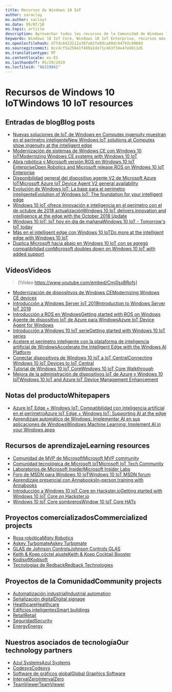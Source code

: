 ```yaml
---
title: Recursos de Windows 10 IoT
author: saraclay
ms.author: saclayt
ms.date: 09/07/18
ms.topic: article
description: Aprovechar todos los recursos de la Comunidad de Windows 10 IoT.
keywords: Windows 10 IoT Core, Windows 10 IoT Enterprise, recursos más valiosos personas, vídeos, blogs
ms.openlocfilehash: d7fdc6423212a387a62fe0dca89dc94792c9909d
ms.sourcegitcommit: bcc4cf5a25841f499a1de71c463f34e47e9811d5
ms.translationtype: MT
ms.contentlocale: es-ES
ms.lasthandoff: 05/29/2019
ms.locfileid: "66319841"
---
```

# <a name="windows-10-iot-resources"></a><span data-ttu-id="e51fa-104">Recursos de Windows 10 IoT</span><span class="sxs-lookup"><span data-stu-id="e51fa-104">Windows 10 IoT resources</span></span>

## <a name="blog-posts"></a><span data-ttu-id="e51fa-105">Entradas de blog</span><span class="sxs-lookup"><span data-stu-id="e51fa-105">Blog posts</span></span>

* [<span data-ttu-id="e51fa-106">Nuevas soluciones de IoT de Windows en Computex ingenuity muestran en el perímetro inteligente</span><span class="sxs-lookup"><span data-stu-id="e51fa-106">New Windows IoT solutions at Computex show ingenuity at the intelligent edge</span></span>](https://blogs.windows.com/windowsexperience/2019/05/28/new-windows-iot-solutions-at-computex-show-ingenuity-at-the-intelligent-edge/#U3yYXu1rq054ljuk.97)
* [<span data-ttu-id="e51fa-107">Modernización de sistemas de Windows CE con Windows 10 IoT</span><span class="sxs-lookup"><span data-stu-id="e51fa-107">Modernizing Windows CE systems with Windows 10 IoT</span></span>](https://blogs.windows.com/buildingapps/2019/05/07/modernizing-windows-ce-systems-with-windows-10-iot/#oHzjguRIlWV0ryo6.97)
* [<span data-ttu-id="e51fa-108">Abra robótica y Microsoft versión ROS en Windows 10 IoT Enterprise</span><span class="sxs-lookup"><span data-stu-id="e51fa-108">Open Robotics and Microsoft release ROS on Windows 10 IoT Enterprise</span></span>](https://blogs.windows.com/buildingapps/2019/05/07/open-robotics-and-microsoft-release-ros-on-windows-10-iot-enterprise/#Y86A6YUJELKDoRJJ.97)
* [<span data-ttu-id="e51fa-109">Disponibilidad general del dispositivo agente V2 de Microsoft Azure IoT</span><span class="sxs-lookup"><span data-stu-id="e51fa-109">Microsoft Azure IoT Device Agent V2 general availability</span></span>](https://blogs.windows.com/buildingapps/2019/05/07/microsoft-azure-iot-device-agent-v2-general-availability/#BwOSxBSymeJqU34K.97)
* [<span data-ttu-id="e51fa-110">Evolución de Windows IoT: La base para el perímetro inteligente</span><span class="sxs-lookup"><span data-stu-id="e51fa-110">Evolution of Windows IoT: The foundation for your intelligent edge</span></span>](https://blogs.windows.com/windowsexperience/2019/04/03/evolution-of-windows-iot-the-foundation-for-your-intelligent-edge/)
* [<span data-ttu-id="e51fa-111">Windows 10 IoT ofrece innovación e inteligencia en el perímetro con el de octubre de 2018 actualización</span><span class="sxs-lookup"><span data-stu-id="e51fa-111">Windows 10 IoT delivers innovation and intelligence at the edge with the October 2018 Update</span></span>](https://blogs.windows.com/windowsexperience/2018/10/04/windows-10-iot-delivers-innovation-and-intelligence-at-the-edge-with-the-october-2018-update/#9g9hmmO2AdUB1C6F.97) 
* [<span data-ttu-id="e51fa-112">Windows 10 IoT: IoT hoy en día de mañana</span><span class="sxs-lookup"><span data-stu-id="e51fa-112">Windows 10 IoT - Tomorrow's IoT today</span></span>](https://blogs.windows.com/windowsexperience/2018/06/05/windows-10-iot-tomorrows-iot-today/#wl3TcsFseJ6XROUZ.97)
* [<span data-ttu-id="e51fa-113">Más en el intelligent edge con Windows 10 IoT</span><span class="sxs-lookup"><span data-stu-id="e51fa-113">Do more at the intelligent edge with Windows 10 IoT</span></span>](https://blogs.windows.com/windowsexperience/2018/05/07/do-more-at-the-intelligent-edge-with-windows-10-iot/#uDVaAtoBvz7BGrTf.97)
* [<span data-ttu-id="e51fa-114">Duplica Microsoft hacia abajo en Windows 10 IoT con se agregó compatibilidad con</span><span class="sxs-lookup"><span data-stu-id="e51fa-114">Microsoft doubles down on Windows 10 IoT with added support</span></span>](https://blogs.windows.com/windowsexperience/2018/02/27/microsoft-doubles-down-on-windows-10-iot-with-added-support/#DJaDiKX0bYJ1JDHD.97)

## <a name="videos"></a><span data-ttu-id="e51fa-115">Vídeos</span><span class="sxs-lookup"><span data-stu-id="e51fa-115">Videos</span></span>

>[!Video https://www.youtube.com/embed/Cmj0sxBRofs]
* [<span data-ttu-id="e51fa-116">Modernización de dispositivos de Windows CE</span><span class="sxs-lookup"><span data-stu-id="e51fa-116">Modernizing Windows CE devices</span></span>](https://www.youtube.com/watch?time_continue=1&v=5iUZkZmgmJA)
* [<span data-ttu-id="e51fa-117">Introducción a Windows Server IoT 2019</span><span class="sxs-lookup"><span data-stu-id="e51fa-117">Introduction to Windows Server IoT 2019</span></span>](https://channel9.msdn.com/Shows/Internet-of-Things-Show/Introduction-to-Windows-Server-IoT-2019)
* [<span data-ttu-id="e51fa-118">Introducción a ROS en Windows</span><span class="sxs-lookup"><span data-stu-id="e51fa-118">Getting started with ROS on Windows</span></span>](https://www.youtube.com/watch?v=nZSjwMLi3jQ)
* [<span data-ttu-id="e51fa-119">Agente de dispositivo IoT de Azure para Windows</span><span class="sxs-lookup"><span data-stu-id="e51fa-119">Azure IoT Device Agent for Windows</span></span>](https://www.youtube.com/watch?v=DZn6diOn7uI)
* [<span data-ttu-id="e51fa-120">Introducción a Windows 10 IoT serie</span><span class="sxs-lookup"><span data-stu-id="e51fa-120">Getting started with Windows 10 IoT series</span></span>](https://www.youtube.com/watch?v=A-kazyOiBvs&t)
* [<span data-ttu-id="e51fa-121">Acelere el perímetro inteligente con la plataforma de inteligencia artificial de Windows</span><span class="sxs-lookup"><span data-stu-id="e51fa-121">Accelerate the Intelligent Edge with the Windows AI Platform</span></span>](https://www.youtube.com/watch?v=7bFAg6w4J00)
* [<span data-ttu-id="e51fa-122">Conectar dispositivos de Windows 10 IoT a IoT Central</span><span class="sxs-lookup"><span data-stu-id="e51fa-122">Connecting Windows 10 IoT Devices to IoT Central</span></span>](https://channel9.msdn.com/Shows/Internet-of-Things-Show/Connecting-Windows-IoT-Devices-To-IoT-Central)
* [<span data-ttu-id="e51fa-123">Tutorial de Windows 10 IoT Core</span><span class="sxs-lookup"><span data-stu-id="e51fa-123">Windows 10 IoT Core Walkthrough</span></span>](https://channel9.msdn.com/Blogs/Seth-Juarez/Windows-IoT-Core-Walkthrough?term=windows%20iot%20core)
* [<span data-ttu-id="e51fa-124">Mejora de la administración de dispositivos IoT de Azure y Windows 10 IoT</span><span class="sxs-lookup"><span data-stu-id="e51fa-124">Windows 10 IoT and Azure IoT Device Management Enhancement</span></span>](https://channel9.msdn.com/Shows/Azure-Friday/Windows-10-IoT-and-Azure-IoT-Device-Management-Enhancements?term=windows%20iot%20core)

## <a name="whitepapers"></a><span data-ttu-id="e51fa-125">Notas del producto</span><span class="sxs-lookup"><span data-stu-id="e51fa-125">Whitepapers</span></span>
* [<span data-ttu-id="e51fa-126">Azure IoT Edge + Windows IoT: Compatibilidad con inteligencia artificial en el perímetro</span><span class="sxs-lookup"><span data-stu-id="e51fa-126">Azure IoT Edge + Windows IoT: Supporting AI at the edge</span></span>](https://aka.ms/IoT-Edge-WP)
* [<span data-ttu-id="e51fa-127">Aprendizaje automático de Windows: Implementar AI en sus aplicaciones de Windows</span><span class="sxs-lookup"><span data-stu-id="e51fa-127">Windows Machine Learning: Implement AI in your Windows apps</span></span>](https://aka.ms/Windows-ML-WP)

## <a name="learning-resources"></a><span data-ttu-id="e51fa-128">Recursos de aprendizaje</span><span class="sxs-lookup"><span data-stu-id="e51fa-128">Learning resources</span></span>

* [<span data-ttu-id="e51fa-129">Comunidad de MVP de Microsoft</span><span class="sxs-lookup"><span data-stu-id="e51fa-129">Microsoft MVP community</span></span>](https://mvp.microsoft.com/)
* [<span data-ttu-id="e51fa-130">Comunidad tecnológica de Microsoft IoT</span><span class="sxs-lookup"><span data-stu-id="e51fa-130">Microsoft IoT Tech Community</span></span>](https://techcommunity.microsoft.com/t5/Internet-of-Things-IoT/ct-p/IoT)
* [<span data-ttu-id="e51fa-131">Laboratorios de Microsoft Insider</span><span class="sxs-lookup"><span data-stu-id="e51fa-131">Microsoft Insider Labs</span></span>](https://www.microsoftiotinsiderlabs.com/)
* [<span data-ttu-id="e51fa-132">Foro de MSDN para Windows 10 IoT</span><span class="sxs-lookup"><span data-stu-id="e51fa-132">Windows 10 IoT MSDN forum</span></span>](https://social.msdn.microsoft.com/forums/en-US/home?forum=WindowsIoT)
* [<span data-ttu-id="e51fa-133">Aprendizaje presencial con Annabooks</span><span class="sxs-lookup"><span data-stu-id="e51fa-133">In-person training with Annabooks</span></span>](http://www.annabooks.com/training.html)
* [<span data-ttu-id="e51fa-134">Introducción a Windows 10 IoT Core en Hackster.io</span><span class="sxs-lookup"><span data-stu-id="e51fa-134">Getting started with Windows 10 IoT Core on Hackster.io</span></span>](http://www.hackster.io/KiwiBryn)
* [<span data-ttu-id="e51fa-135">Windows 10 IoT Core sombreros</span><span class="sxs-lookup"><span data-stu-id="e51fa-135">Window 10 IoT Core HATs</span></span>](https://www.turta.io/iothat)

## <a name="commercialized-projects"></a><span data-ttu-id="e51fa-136">Proyectos comercializados</span><span class="sxs-lookup"><span data-stu-id="e51fa-136">Commercialized projects</span></span>

* [<span data-ttu-id="e51fa-137">Rosa robótica</span><span class="sxs-lookup"><span data-stu-id="e51fa-137">Misty Robotics</span></span>](https://customers.microsoft.com/en-us/story/misty-robotics)
* [<span data-ttu-id="e51fa-138">Askey Turbomate</span><span class="sxs-lookup"><span data-stu-id="e51fa-138">Askey Turbomate</span></span>](https://customers.microsoft.com/en-us/story/askey)
* [<span data-ttu-id="e51fa-139">GLAS de Johnson Controls</span><span class="sxs-lookup"><span data-stu-id="e51fa-139">Johnson Controls GLAS</span></span>](https://customers.microsoft.com/en-us/story/johnson-controls)
* [<span data-ttu-id="e51fa-140">Keith & Koep cóctel ajuste</span><span class="sxs-lookup"><span data-stu-id="e51fa-140">Keith & Koep Cocktail Booster</span></span>](https://customers.microsoft.com/de-de/story/keith-koep)
* [<span data-ttu-id="e51fa-141">Kodisoft</span><span class="sxs-lookup"><span data-stu-id="e51fa-141">Kodisoft</span></span>](https://customers.microsoft.com/en-us/story/kodisoft)
* [<span data-ttu-id="e51fa-142">Tecnologías de Redback</span><span class="sxs-lookup"><span data-stu-id="e51fa-142">Redback Technologies</span></span>](https://customers.microsoft.com/en-us/story/redback-technologies)


## <a name="community-projects"></a><span data-ttu-id="e51fa-143">Proyectos de la Comunidad</span><span class="sxs-lookup"><span data-stu-id="e51fa-143">Community projects</span></span>

* [<span data-ttu-id="e51fa-144">Automatización industrial</span><span class="sxs-lookup"><span data-stu-id="e51fa-144">Industrial automation</span></span>](https://www.hackster.io/projects/tags/industrial+automation+win10)
* [<span data-ttu-id="e51fa-145">Señalización digital</span><span class="sxs-lookup"><span data-stu-id="e51fa-145">Digital signage</span></span>](https://www.hackster.io/projects/tags/digital+signage+win10)
* [<span data-ttu-id="e51fa-146">Healthcare</span><span class="sxs-lookup"><span data-stu-id="e51fa-146">Healthcare</span></span>](https://www.hackster.io/projects/tags/healthcare+win10)
* [<span data-ttu-id="e51fa-147">Edificios inteligentes</span><span class="sxs-lookup"><span data-stu-id="e51fa-147">Smart buildings</span></span>](https://www.hackster.io/projects/tags/smart+building+win10)
* [<span data-ttu-id="e51fa-148">Retail</span><span class="sxs-lookup"><span data-stu-id="e51fa-148">Retail</span></span>](https://www.hackster.io/projects/tags/retail+win10)
* [<span data-ttu-id="e51fa-149">Seguridad</span><span class="sxs-lookup"><span data-stu-id="e51fa-149">Security</span></span>](https://www.hackster.io/projects/tags/security+win10)
* [<span data-ttu-id="e51fa-150">Energy</span><span class="sxs-lookup"><span data-stu-id="e51fa-150">Energy</span></span>](https://www.hackster.io/projects/tags/energy+win10)

## <a name="our-technology-partners"></a><span data-ttu-id="e51fa-151">Nuestros asociados de tecnología</span><span class="sxs-lookup"><span data-stu-id="e51fa-151">Our technology partners</span></span>

* [<span data-ttu-id="e51fa-152">Azul Systems</span><span class="sxs-lookup"><span data-stu-id="e51fa-152">Azul Systems</span></span>](https://www.azul.com/)
* [<span data-ttu-id="e51fa-153">Codesys</span><span class="sxs-lookup"><span data-stu-id="e51fa-153">Codesys</span></span>](https://de.codesys.com/)
* [<span data-ttu-id="e51fa-154">Software de gráficos global</span><span class="sxs-lookup"><span data-stu-id="e51fa-154">Global Graphics Software</span></span>](https://www.globalgraphics.com/)
* [<span data-ttu-id="e51fa-155">IntervalZero</span><span class="sxs-lookup"><span data-stu-id="e51fa-155">IntervalZero</span></span>](https://www.intervalzero.com/)
* [<span data-ttu-id="e51fa-156">TeamViewer</span><span class="sxs-lookup"><span data-stu-id="e51fa-156">TeamViewer</span></span>](https://www.teamviewer.us/)




 



